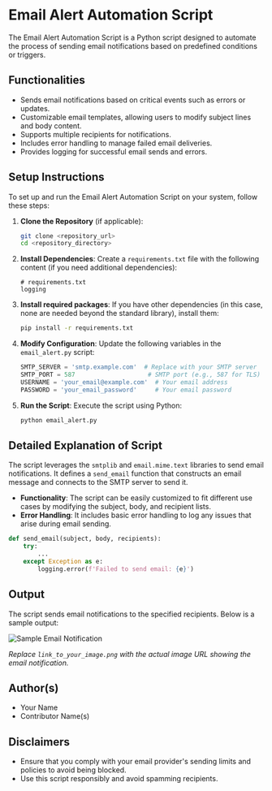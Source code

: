 # Email Alert Automation Script

The Email Alert Automation Script is a Python script designed to automate the process of sending email notifications based on predefined conditions or triggers.

## Functionalities
- Sends email notifications based on critical events such as errors or updates.
- Customizable email templates, allowing users to modify subject lines and body content.
- Supports multiple recipients for notifications.
- Includes error handling to manage failed email deliveries.
- Provides logging for successful email sends and errors.

## Setup Instructions
To set up and run the Email Alert Automation Script on your system, follow these steps:

1. **Clone the Repository** (if applicable):
   ```bash
   git clone <repository_url>
   cd <repository_directory>
   ```

2. **Install Dependencies**:
   Create a `requirements.txt` file with the following content (if you need additional dependencies):
   ```
   # requirements.txt
   logging
   ```

3. **Install required packages**:
   If you have other dependencies (in this case, none are needed beyond the standard library), install them:
   ```bash
   pip install -r requirements.txt
   ```

4. **Modify Configuration**:
   Update the following variables in the `email_alert.py` script:
   ```python
   SMTP_SERVER = 'smtp.example.com'  # Replace with your SMTP server
   SMTP_PORT = 587                    # SMTP port (e.g., 587 for TLS)
   USERNAME = 'your_email@example.com'  # Your email address
   PASSWORD = 'your_email_password'     # Your email password
   ```

5. **Run the Script**:
   Execute the script using Python:
   ```bash
   python email_alert.py
   ```

## Detailed Explanation of Script
The script leverages the `smtplib` and `email.mime.text` libraries to send email notifications. It defines a `send_email` function that constructs an email message and connects to the SMTP server to send it. 

- **Functionality**: The script can be easily customized to fit different use cases by modifying the subject, body, and recipient lists.
- **Error Handling**: It includes basic error handling to log any issues that arise during email sending.

```python
def send_email(subject, body, recipients):
    try:
        ...
    except Exception as e:
        logging.error(f'Failed to send email: {e}')
```

## Output
The script sends email notifications to the specified recipients. Below is a sample output:

![Sample Email Notification](link_to_your_image.png)

*Replace `link_to_your_image.png` with the actual image URL showing the email notification.*

## Author(s)
- Your Name
- Contributor Name(s)

## Disclaimers
- Ensure that you comply with your email provider's sending limits and policies to avoid being blocked.
- Use this script responsibly and avoid spamming recipients.